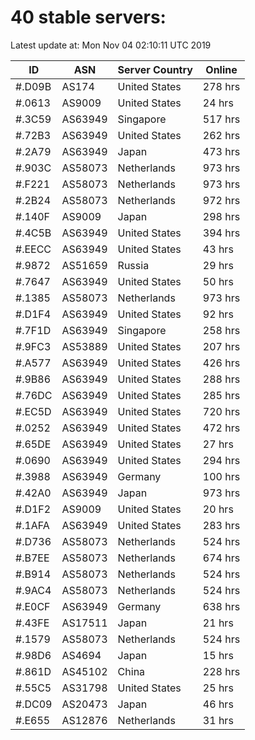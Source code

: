 # 40 stable servers:

Latest update at: Mon Nov 04 02:10:11 UTC 2019

| ID | ASN | Server Country | Online |
| -- | --- | -------------- | ------ |
| #.D09B | AS174 | United States | 278 hrs |
| #.0613 | AS9009 | United States | 24 hrs |
| #.3C59 | AS63949 | Singapore | 517 hrs |
| #.72B3 | AS63949 | United States | 262 hrs |
| #.2A79 | AS63949 | Japan | 473 hrs |
| #.903C | AS58073 | Netherlands | 973 hrs |
| #.F221 | AS58073 | Netherlands | 973 hrs |
| #.2B24 | AS58073 | Netherlands | 972 hrs |
| #.140F | AS9009 | Japan | 298 hrs |
| #.4C5B | AS63949 | United States | 394 hrs |
| #.EECC | AS63949 | United States | 43 hrs |
| #.9872 | AS51659 | Russia | 29 hrs |
| #.7647 | AS63949 | United States | 50 hrs |
| #.1385 | AS58073 | Netherlands | 973 hrs |
| #.D1F4 | AS63949 | United States | 92 hrs |
| #.7F1D | AS63949 | Singapore | 258 hrs |
| #.9FC3 | AS53889 | United States | 207 hrs |
| #.A577 | AS63949 | United States | 426 hrs |
| #.9B86 | AS63949 | United States | 288 hrs |
| #.76DC | AS63949 | United States | 285 hrs |
| #.EC5D | AS63949 | United States | 720 hrs |
| #.0252 | AS63949 | United States | 472 hrs |
| #.65DE | AS63949 | United States | 27 hrs |
| #.0690 | AS63949 | United States | 294 hrs |
| #.3988 | AS63949 | Germany | 100 hrs |
| #.42A0 | AS63949 | Japan | 973 hrs |
| #.D1F2 | AS9009 | United States | 20 hrs |
| #.1AFA | AS63949 | United States | 283 hrs |
| #.D736 | AS58073 | Netherlands | 524 hrs |
| #.B7EE | AS58073 | Netherlands | 674 hrs |
| #.B914 | AS58073 | Netherlands | 524 hrs |
| #.9AC4 | AS58073 | Netherlands | 524 hrs |
| #.E0CF | AS63949 | Germany | 638 hrs |
| #.43FE | AS17511 | Japan | 21 hrs |
| #.1579 | AS58073 | Netherlands | 524 hrs |
| #.98D6 | AS4694 | Japan | 15 hrs |
| #.861D | AS45102 | China | 228 hrs |
| #.55C5 | AS31798 | United States | 25 hrs |
| #.DC09 | AS20473 | Japan | 46 hrs |
| #.E655 | AS12876 | Netherlands | 31 hrs |

